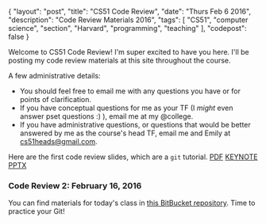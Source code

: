 {
  "layout": "post",
  "title": "CS51 Code Review",
  "date": "Thurs Feb 6 2016",
  "description": "Code Review Materials 2016",
  "tags": [
    "CS51", "computer science", "section", "Harvard", "programming", "teaching"
  ],
  "codepost": false
}

Welcome to CS51 Code Review! I'm super excited to have you here. I'll be posting my code review materials at this site throughout the course.

A few administrative details:

- You should feel free to email me with any questions you have or for points of clarification.
- If you have conceptual questions for me as your TF (I _might_ even answer pset questions :) ), email me at my @college.
- If you have administrative questions, or questions that would be better answered by me as the course's head TF, email me and Emily at [cs51heads@gmail.com](mailto:cs51heads@gmail.com).

Here are the first code review slides, which are a `git` tutorial. [PDF](/assets/cs51/cr1.pdf) [KEYNOTE](/assets/cs51/cr1.key) [PPTX](/assets/cs51/cr1.pptx)

### Code Review 2: February 16, 2016

You can find materials for today's class in [this BitBucket repository](https://bitbucket.org/greensam/51-codereview). Time to practice your Git! 

